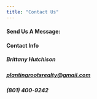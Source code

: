 ```yaml
---
title: "Contact Us"
---
```


#### **Send Us A Message:**

#### **Contact Info**

##### Brittany Hutchison

##### plantingrootsrealty@gmail.com

##### (801) 400-9242​